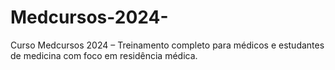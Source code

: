 # Medcursos-2024-
Curso Medcursos 2024 – Treinamento completo para médicos e estudantes de medicina com foco em residência médica.
